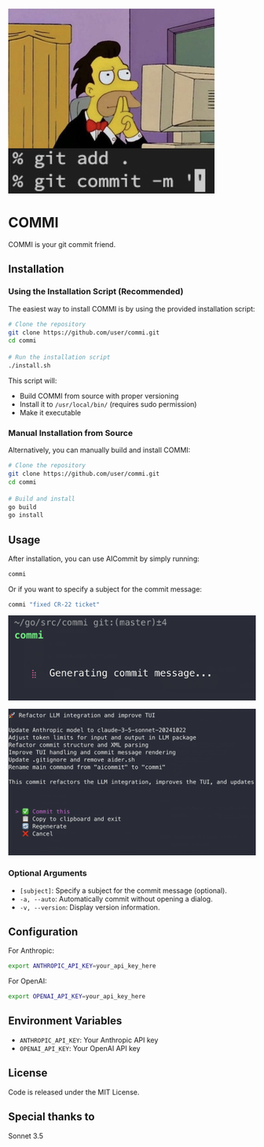 ![COMMI Cover](_media/cover.jpg)

# COMMI

COMMI is your git commit friend.

## Installation

### Using the Installation Script (Recommended)

The easiest way to install COMMI is by using the provided installation script:

```bash
# Clone the repository
git clone https://github.com/user/commi.git
cd commi

# Run the installation script
./install.sh
```

This script will:
- Build COMMI from source with proper versioning
- Install it to `/usr/local/bin/` (requires sudo permission)
- Make it executable

### Manual Installation from Source

Alternatively, you can manually build and install COMMI:

```bash
# Clone the repository
git clone https://github.com/user/commi.git
cd commi

# Build and install
go build
go install
```

## Usage

After installation, you can use AICommit by simply running:

```bash
commi
```

Or if you want to specify a subject for the commit message:

```bash
commi "fixed CR-22 ticket"
```

![COMMI Screenshot 1](_media/screenshot1.png)

![COMMI Screenshot 2](_media/screenshot2.png)

### Optional Arguments

- `[subject]`: Specify a subject for the commit message (optional).
- `-a, --auto`: Automatically commit without opening a dialog.
- `-v, --version`: Display version information.

## Configuration

For Anthropic:
```bash
export ANTHROPIC_API_KEY=your_api_key_here
```

For OpenAI:
```bash
export OPENAI_API_KEY=your_api_key_here
```

## Environment Variables

- `ANTHROPIC_API_KEY`: Your Anthropic API key
- `OPENAI_API_KEY`: Your OpenAI API key

## License

Code is released under the MIT License.

## Special thanks to
Sonnet 3.5